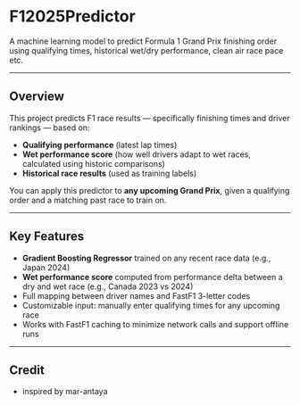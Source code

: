 # F12025Predictor

A machine learning model to predict Formula 1 Grand Prix finishing order using qualifying times, historical wet/dry performance, clean air race pace etc.

---

## Overview

This project predicts F1 race results — specifically finishing times and driver rankings — based on:

- **Qualifying performance** (latest lap times)
- **Wet performance score** (how well drivers adapt to wet races, calculated using historic comparisons)
- **Historical race results** (used as training labels)

You can apply this predictor to **any upcoming Grand Prix**, given a qualifying order and a matching past race to train on.

---

## Key Features

- **Gradient Boosting Regressor** trained on any recent race data (e.g., Japan 2024)
- **Wet performance score** computed from performance delta between a dry and wet race (e.g., Canada 2023 vs 2024)
- Full mapping between driver names and FastF1 3-letter codes
- Customizable input: manually enter qualifying times for any upcoming race
- Works with FastF1 caching to minimize network calls and support offline runs

---

## Credit

- inspired by mar-antaya
